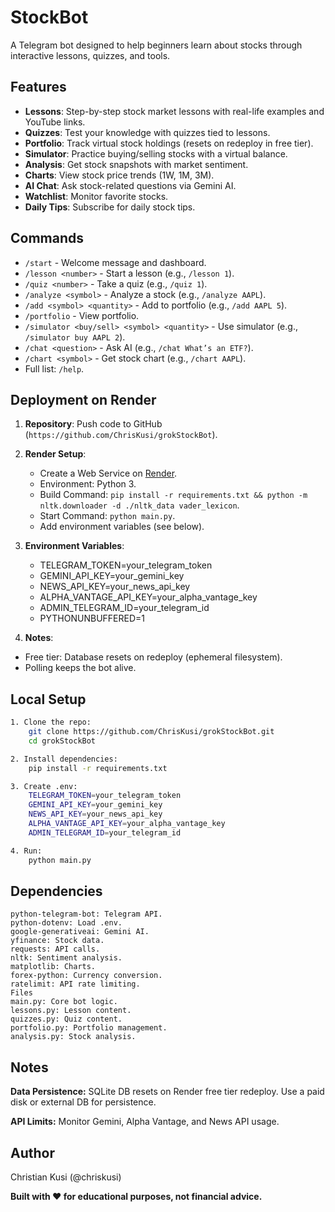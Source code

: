 # StockBot

A Telegram bot designed to help beginners learn about stocks through interactive lessons, quizzes, and tools.

## Features
- **Lessons**: Step-by-step stock market lessons with real-life examples and YouTube links.
- **Quizzes**: Test your knowledge with quizzes tied to lessons.
- **Portfolio**: Track virtual stock holdings (resets on redeploy in free tier).
- **Simulator**: Practice buying/selling stocks with a virtual balance.
- **Analysis**: Get stock snapshots with market sentiment.
- **Charts**: View stock price trends (1W, 1M, 3M).
- **AI Chat**: Ask stock-related questions via Gemini AI.
- **Watchlist**: Monitor favorite stocks.
- **Daily Tips**: Subscribe for daily stock tips.

## Commands
- `/start` - Welcome message and dashboard.
- `/lesson <number>` - Start a lesson (e.g., `/lesson 1`).
- `/quiz <number>` - Take a quiz (e.g., `/quiz 1`).
- `/analyze <symbol>` - Analyze a stock (e.g., `/analyze AAPL`).
- `/add <symbol> <quantity>` - Add to portfolio (e.g., `/add AAPL 5`).
- `/portfolio` - View portfolio.
- `/simulator <buy/sell> <symbol> <quantity>` - Use simulator (e.g., `/simulator buy AAPL 2`).
- `/chat <question>` - Ask AI (e.g., `/chat What’s an ETF?`).
- `/chart <symbol>` - Get stock chart (e.g., `/chart AAPL`).
- Full list: `/help`.

## Deployment on Render
1. **Repository**: Push code to GitHub (`https://github.com/ChrisKusi/grokStockBot`).
2. **Render Setup**:
   - Create a Web Service on [Render](https://render.com).
   - Environment: Python 3.
   - Build Command: `pip install -r requirements.txt && python -m nltk.downloader -d ./nltk_data vader_lexicon`.
   - Start Command: `python main.py`.
   - Add environment variables (see below).
3. **Environment Variables**:

    - TELEGRAM_TOKEN=your_telegram_token
    - GEMINI_API_KEY=your_gemini_key
    - NEWS_API_KEY=your_news_api_key
    - ALPHA_VANTAGE_API_KEY=your_alpha_vantage_key
    - ADMIN_TELEGRAM_ID=your_telegram_id
    - PYTHONUNBUFFERED=1

4. **Notes**:
- Free tier: Database resets on redeploy (ephemeral filesystem).
- Polling keeps the bot alive.

## Local Setup
```bash
1. Clone the repo:
    git clone https://github.com/ChrisKusi/grokStockBot.git
    cd grokStockBot

2. Install dependencies:
    pip install -r requirements.txt

3. Create .env:
    TELEGRAM_TOKEN=your_telegram_token
    GEMINI_API_KEY=your_gemini_key
    NEWS_API_KEY=your_news_api_key
    ALPHA_VANTAGE_API_KEY=your_alpha_vantage_key
    ADMIN_TELEGRAM_ID=your_telegram_id

4. Run:
    python main.py
```

## Dependencies
    python-telegram-bot: Telegram API.
    python-dotenv: Load .env.
    google-generativeai: Gemini AI.
    yfinance: Stock data.
    requests: API calls.
    nltk: Sentiment analysis.
    matplotlib: Charts.
    forex-python: Currency conversion.
    ratelimit: API rate limiting.
    Files
    main.py: Core bot logic.
    lessons.py: Lesson content.
    quizzes.py: Quiz content.
    portfolio.py: Portfolio management.
    analysis.py: Stock analysis.

## Notes
   **Data Persistence:**  SQLite DB resets on Render free tier redeploy. Use a paid disk or external DB for persistence.

   **API Limits:** Monitor Gemini, Alpha Vantage, and News API usage.

## Author
Christian Kusi (@chriskusi)

**Built with ❤️ for educational purposes, not financial advice.**